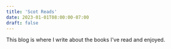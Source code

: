 ```yaml
---
title: 'Scot Reads'
date: 2023-01-01T08:00:00-07:00
draft: false
---
```


This blog is where I write about the books I've read and enjoyed.